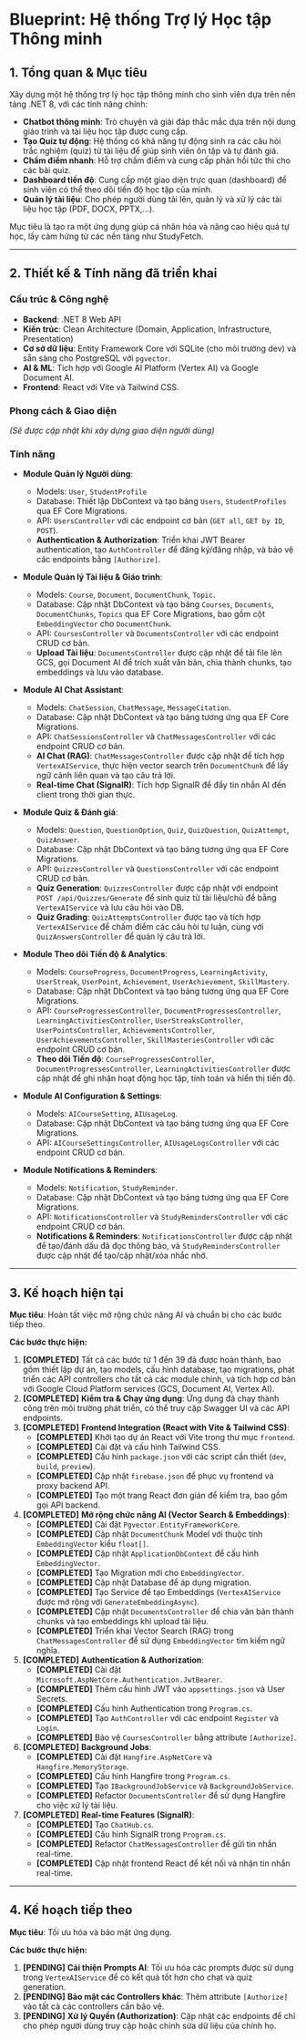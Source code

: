 # Blueprint: Hệ thống Trợ lý Học tập Thông minh

## 1. Tổng quan & Mục tiêu

Xây dựng một hệ thống trợ lý học tập thông minh cho sinh viên dựa trên nền tảng .NET 8, với các tính năng chính:
- **Chatbot thông minh**: Trò chuyện và giải đáp thắc mắc dựa trên nội dung giáo trình và tài liệu học tập được cung cấp.
- **Tạo Quiz tự động**: Hệ thống có khả năng tự động sinh ra các câu hỏi trắc nghiệm (quiz) từ tài liệu để giúp sinh viên ôn tập và tự đánh giá.
- **Chấm điểm nhanh**: Hỗ trợ chấm điểm và cung cấp phản hồi tức thì cho các bài quiz.
- **Dashboard tiến độ**: Cung cấp một giao diện trực quan (dashboard) để sinh viên có thể theo dõi tiến độ học tập của mình.
- **Quản lý tài liệu**: Cho phép người dùng tải lên, quản lý và xử lý các tài liệu học tập (PDF, DOCX, PPTX,...).

Mục tiêu là tạo ra một ứng dụng giúp cá nhân hóa và nâng cao hiệu quả tự học, lấy cảm hứng từ các nền tảng như StudyFetch.

---

## 2. Thiết kế & Tính năng đã triển khai

### Cấu trúc & Công nghệ
- **Backend**: .NET 8 Web API
- **Kiến trúc**: Clean Architecture (Domain, Application, Infrastructure, Presentation)
- **Cơ sở dữ liệu**: Entity Framework Core với SQLite (cho môi trường dev) và sẵn sàng cho PostgreSQL với `pgvector`.
- **AI & ML**: Tích hợp với Google AI Platform (Vertex AI) và Google Document AI.
- **Frontend**: React với Vite và Tailwind CSS.

### Phong cách & Giao diện
*(Sẽ được cập nhật khi xây dựng giao diện người dùng)*

### Tính năng
- **Module Quản lý Người dùng**:
    - Models: `User`, `StudentProfile`
    - Database: Thiết lập DbContext và tạo bảng `Users`, `StudentProfiles` qua EF Core Migrations.
    - API: `UsersController` với các endpoint cơ bản (`GET all`, `GET by ID`, `POST`).
    - **Authentication & Authorization**: Triển khai JWT Bearer authentication, tạo `AuthController` để đăng ký/đăng nhập, và bảo vệ các endpoints bằng `[Authorize]`.

- **Module Quản lý Tài liệu & Giáo trình**:
    - Models: `Course`, `Document`, `DocumentChunk`, `Topic`.
    - Database: Cập nhật DbContext và tạo bảng `Courses`, `Documents`, `DocumentChunks`, `Topics` qua EF Core Migrations, bao gồm cột `EmbeddingVector` cho `DocumentChunk`.
    - API: `CoursesController` và `DocumentsController` với các endpoint CRUD cơ bản.
    - **Upload Tài liệu**: `DocumentsController` được cập nhật để tải file lên GCS, gọi Document AI để trích xuất văn bản, chia thành chunks, tạo embeddings và lưu vào database.

- **Module AI Chat Assistant**:
    - Models: `ChatSession`, `ChatMessage`, `MessageCitation`.
    - Database: Cập nhật DbContext và tạo bảng tương ứng qua EF Core Migrations.
    - API: `ChatSessionsController` và `ChatMessagesController` với các endpoint CRUD cơ bản.
    - **AI Chat (RAG)**: `ChatMessagesController` được cập nhật để tích hợp `VertexAIService`, thực hiện vector search trên `DocumentChunk` để lấy ngữ cảnh liên quan và tạo câu trả lời.
    - **Real-time Chat (SignalR)**: Tích hợp SignalR để đẩy tin nhắn AI đến client trong thời gian thực.

- **Module Quiz & Đánh giá**:
    - Models: `Question`, `QuestionOption`, `Quiz`, `QuizQuestion`, `QuizAttempt`, `QuizAnswer`.
    - Database: Cập nhật DbContext và tạo bảng tương ứng qua EF Core Migrations.
    - API: `QuizzesController` và `QuestionsController` với các endpoint CRUD cơ bản.
    - **Quiz Generation**: `QuizzesController` được cập nhật với endpoint `POST /api/Quizzes/Generate` để sinh quiz từ tài liệu/chủ đề bằng `VertexAIService` và lưu câu hỏi vào DB.
    - **Quiz Grading**: `QuizAttemptsController` được tạo và tích hợp `VertexAIService` để chấm điểm các câu hỏi tự luận, cùng với `QuizAnswersController` để quản lý câu trả lời.

- **Module Theo dõi Tiến độ & Analytics**:
    - Models: `CourseProgress`, `DocumentProgress`, `LearningActivity`, `UserStreak`, `UserPoint`, `Achievement`, `UserAchievement`, `SkillMastery`.
    - Database: Cập nhật DbContext và tạo bảng tương ứng qua EF Core Migrations.
    - API: `CourseProgressesController`, `DocumentProgressesController`, `LearningActivitiesController`, `UserStreaksController`, `UserPointsController`, `AchievementsController`, `UserAchievementsController`, `SkillMasteriesController` với các endpoint CRUD cơ bản.
    - **Theo dõi Tiến độ**: `CourseProgressesController`, `DocumentProgressesController`, `LearningActivitiesController` được cập nhật để ghi nhận hoạt động học tập, tính toán và hiển thị tiến độ.

- **Module AI Configuration & Settings**:
    - Models: `AICourseSetting`, `AIUsageLog`.
    - Database: Cập nhật DbContext và tạo bảng tương ứng qua EF Core Migrations.
    - API: `AICourseSettingsController`, `AIUsageLogsController` với các endpoint CRUD cơ bản.

- **Module Notifications & Reminders**:
    - Models: `Notification`, `StudyReminder`.
    - Database: Cập nhật DbContext và tạo bảng tương ứng qua EF Core Migrations.
    - API: `NotificationsController` và `StudyRemindersController` với các endpoint CRUD cơ bản.
    - **Notifications & Reminders**: `NotificationsController` được cập nhật để tạo/đánh dấu đã đọc thông báo, và `StudyRemindersController` được cập nhật để tạo/cập nhật/xóa nhắc nhở.

---

## 3. Kế hoạch hiện tại

**Mục tiêu**: Hoàn tất việc mở rộng chức năng AI và chuẩn bị cho các bước tiếp theo.

**Các bước thực hiện:**

1.  **[COMPLETED]** Tất cả các bước từ 1 đến 39 đã được hoàn thành, bao gồm thiết lập dự án, tạo models, cấu hình database, tạo migrations, phát triển các API controllers cho tất cả các module chính, và tích hợp cơ bản với Google Cloud Platform services (GCS, Document AI, Vertex AI).
2.  **[COMPLETED]** **Kiểm tra & Chạy ứng dụng**: Ứng dụng đã chạy thành công trên môi trường phát triển, có thể truy cập Swagger UI và các API endpoints.
3.  **[COMPLETED]** **Frontend Integration (React with Vite & Tailwind CSS)**:
    *   **[COMPLETED]** Khởi tạo dự án React với Vite trong thư mục `frontend`.
    *   **[COMPLETED]** Cài đặt và cấu hình Tailwind CSS.
    *   **[COMPLETED]** Cấu hình `package.json` với các script cần thiết (`dev`, `build`, `preview`).
    *   **[COMPLETED]** Cập nhật `firebase.json` để phục vụ frontend và proxy backend API.
    *   **[COMPLETED]** Tạo một trang React đơn giản để kiểm tra, bao gồm gọi API backend.
4.  **[COMPLETED]** **Mở rộng chức năng AI (Vector Search & Embeddings)**:
    *   **[COMPLETED]** Cài đặt `Pgvector.EntityFrameworkCore`.
    *   **[COMPLETED]** Cập nhật `DocumentChunk` Model với thuộc tính `EmbeddingVector` kiểu `float[]`.
    *   **[COMPLETED]** Cập nhật `ApplicationDbContext` để cấu hình `EmbeddingVector`.
    *   **[COMPLETED]** Tạo Migration mới cho `EmbeddingVector`.
    *   **[COMPLETED]** Cập nhật Database để áp dụng migration.
    *   **[COMPLETED]** Tạo Service để tạo Embeddings (`VertexAIService` được mở rộng với `GenerateEmbeddingAsync`).
    *   **[COMPLETED]** Cập nhật `DocumentsController` để chia văn bản thành chunks và tạo embeddings khi upload tài liệu.
    *   **[COMPLETED]** Triển khai Vector Search (RAG) trong `ChatMessagesController` để sử dụng `EmbeddingVector` tìm kiếm ngữ nghĩa.
5.  **[COMPLETED]** **Authentication & Authorization**:
    *   **[COMPLETED]** Cài đặt `Microsoft.AspNetCore.Authentication.JwtBearer`.
    *   **[COMPLETED]** Thêm cấu hình JWT vào `appsettings.json` và User Secrets.
    *   **[COMPLETED]** Cấu hình Authentication trong `Program.cs`.
    *   **[COMPLETED]** Tạo `AuthController` với các endpoint `Register` và `Login`.
    *   **[COMPLETED]** Bảo vệ `CoursesController` bằng attribute `[Authorize]`.
6.  **[COMPLETED]** **Background Jobs**:
    *   **[COMPLETED]** Cài đặt `Hangfire.AspNetCore` và `Hangfire.MemoryStorage`.
    *   **[COMPLETED]** Cấu hình Hangfire trong `Program.cs`.
    *   **[COMPLETED]** Tạo `IBackgroundJobService` và `BackgroundJobService`.
    *   **[COMPLETED]** Refactor `DocumentsController` để sử dụng Hangfire cho việc xử lý tài liệu.
7.  **[COMPLETED]** **Real-time Features (SignalR)**:
    *   **[COMPLETED]** Tạo `ChatHub.cs`.
    *   **[COMPLETED]** Cấu hình SignalR trong `Program.cs`.
    *   **[COMPLETED]** Refactor `ChatMessagesController` để gửi tin nhắn real-time.
    *   **[COMPLETED]** Cập nhật frontend React để kết nối và nhận tin nhắn real-time.

---

## 4. Kế hoạch tiếp theo

**Mục tiêu**: Tối ưu hóa và bảo mật ứng dụng.

**Các bước thực hiện:**

1.  **[PENDING]** **Cải thiện Prompts AI**: Tối ưu hóa các prompts được sử dụng trong `VertexAIService` để có kết quả tốt hơn cho chat và quiz generation.
2.  **[PENDING]** **Bảo mật các Controllers khác**: Thêm attribute `[Authorize]` vào tất cả các controllers cần bảo vệ.
3.  **[PENDING]** **Xử lý Quyền (Authorization)**: Cập nhật các endpoints để chỉ cho phép người dùng truy cập hoặc chỉnh sửa dữ liệu của chính họ.
